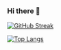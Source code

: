 ### Hi there 👋

[![GitHub Streak](http://github-readme-streak-stats.herokuapp.com?user=Hipns1&theme=dark&background=000000)](https://git.io/streak-stats)

[![Top Langs](https://github-readme-stats.vercel.app/api/top-langs/?username=Hipns1&layout=compact&theme=vision-friendly-dark)](https://github.com/anuraghazra/github-readme-stats)

<!--
**Hipns1/Hipns1** is a ✨ _special_ ✨ repository because its `README.md` (this file) appears on your GitHub profile.

Here are some ideas to get you started:

- 🔭 I’m currently working on ...
- 🌱 I’m currently learning ...
- 👯 I’m looking to collaborate on ...
- 🤔 I’m looking for help with ...
- 💬 Ask me about ...
- 📫 How to reach me: ...
- 😄 Pronouns: ...
- ⚡ Fun fact: ...
-->
